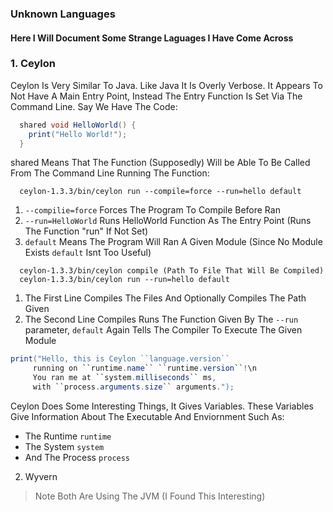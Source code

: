 ### Unknown Languages
#### Here I Will Document Some Strange Laguages I Have Come Across

### 1. Ceylon

Ceylon Is Very Similar To Java.
Like Java It Is Overly Verbose.
It Appears To Not Have A Main Entry Point, Instead The Entry Function Is Set Via The Command Line.
Say We Have The Code:
```Java
  shared void HelloWorld() {
    print("Hello World!");
  }
```
shared Means That The Function (Supposedly) Will be Able To Be Called From The Command Line
Running The Function:
```batch
  ceylon-1.3.3/bin/ceylon run --compile=force --run=hello default
```
1. `--compilie=force` Forces The Program To Compile Before Ran
2. `--run=HelloWorld` Runs HelloWorld Function As The Entry Point (Runs The Function "run" If Not Set)
3. `default` Means The Program Will Ran A Given Module (Since No Module Exists `default` Isnt Too Useful)
```batch
  ceylon-1.3.3/bin/ceylon compile (Path To File That Will Be Compiled)
  ceylon-1.3.3/bin/ceylon run --run=hello default
```
1. The First Line Compiles The Files And Optionally Compiles The Path Given
2. The Second Line Compiles Runs The Function Given By The `--run` parameter, `default` Again Tells The Compiler To Execute The Given Module
```Java
print("Hello, this is Ceylon ``language.version``  
     running on ``runtime.name`` ``runtime.version``!\n
     You ran me at ``system.milliseconds`` ms, 
     with ``process.arguments.size`` arguments.");
```
Ceylon Does Some Interesting Things, It Gives Variables.
These Variables Give Information About The Executable And Enviornment Such As:
- The Runtime `runtime`
- The System `system`
- And The Process `process`


2. Wyvern



> Note Both Are Using The JVM (I Found This Interesting)
